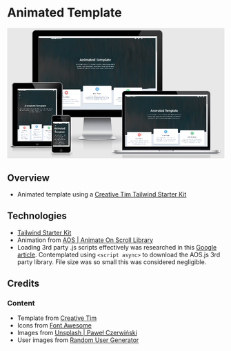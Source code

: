 # Animated Template

![Animated Template](assets/images/snapshot.PNG)

## Overview
- Animated template using a [Creative Tim Tailwind Starter Kit](https://www.creative-tim.com/learning-lab/tailwind-starter-kit/presentation)

## Technologies

- [Tailwind Starter Kit](https://www.creative-tim.com/learning-lab/tailwind-starter-kit/landing)
- Animation from [AOS | Animate On Scroll Library](https://michalsnik.github.io/aos/)
- Loading 3rd party .js scripts effectively was researched in this [Google article](https://developers.google.com/web/fundamentals/performance/optimizing-content-efficiency/loading-third-party-javascript). Contemplated using `<script async>` to download the AOS.js 3rd party library. File size was so small this was considered negligible. 

## Credits

### Content

- Template from [Creative Tim](https://www.creative-tim.com/)
- Icons from [Font Awesome](https://fontawesome.com/)
- Images from [Unsplash | Paweł Czerwiński](https://unsplash.com/@pawel_czerwinski)
- User images from [Random User Generator](https://randomuser.me/)
